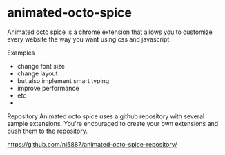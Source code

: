 animated-octo-spice
===================

Animated octo spice is a chrome extension that allows you to customize every website the way you want using css and javascript. 


Examples
* change font size
* change layout
* but also implement smart typing 
* improve performance
* etc
* 

Repository
Animated octo spice uses a github repository with several sample extensions. You're encouraged to create your own extensions and push them to the repository.

https://github.com/nl5887/animated-octo-spice-repository/
